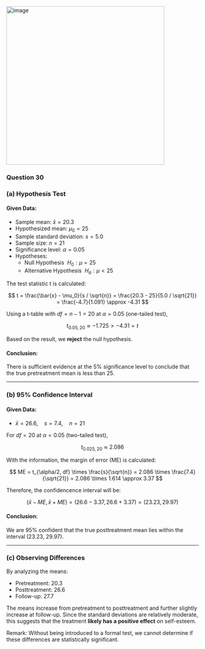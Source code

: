 <img width="414" alt="image" src="https://github.com/user-attachments/assets/5f9b5fb5-bfad-4117-8ee8-d004db491f08" />

### Question 30
### **(a) Hypothesis Test**  

#### **Given Data:**
- Sample mean: $\bar{x} = 20.3$  
- Hypothesized mean: $\mu_0 = 25$  
- Sample standard deviation: $s = 5.0$  
- Sample size: $n = 21$  
- Significance level: $\alpha = 0.05$
- Hypotheses:
  - Null Hypothesis $\ H_0 : \mu = 25$
  - Alternative Hypothesis $\ H_a : \mu < 25$

The test statistic t is calculated:  

$$
t = \frac{\bar{x} - \mu_0}{s / \sqrt{n}} = \frac{20.3 - 25}{5.0 / \sqrt{21}} = \frac{-4.7}{1.091} \approx -4.31
$$  

Using a t-table with $df = n - 1 = 20$ at $\alpha = 0.05$ (one-tailed test),  

$$
t_{0.05,20} \approx -1.725 > -4.31 = t
$$  

Based on the result, we **reject** the null hypothesis.  

#### Conclusion: 
There is sufficient evidence at the 5% significance level to conclude that the true pretreatment mean is less than 25.

---

### **(b) 95% Confidence Interval**  

#### **Given Data:**
- $\bar{x} = 26.6, \quad s = 7.4, \quad n = 21$  

For $df = 20$ at $\alpha = 0.05$ (two-tailed test),  

$$
t_{0.025,20} \approx 2.086
$$  

With the information, the margin of error (ME) is calculated:  

$$
ME = t_{\alpha/2, df} \times \frac{s}{\sqrt{n}} = 2.086 \times \frac{7.4}{\sqrt{21}} = 2.086 \times 1.614 \approx 3.37
$$  

Therefore, the confidencence interval will be:

$$
(\bar{x} - ME, \bar{x} + ME) = (26.6 - 3.37, 26.6 + 3.37) = (23.23, 29.97)
$$    

#### Conclusion: 
We are 95% confident that the true posttreatment mean lies within the interval (23.23, 29.97).

---

### **(c) Observing Differences**  

By analyzing the means:  
- Pretreatment: $20.3$  
- Posttreatment: $26.6$  
- Follow-up: $27.7$  

The means increase from pretreatment to posttreatment and further slightly increase at follow-up. Since the standard deviations are relatively moderate, this suggests that the treatment **likely has a positive effect** on self-esteem.  

Remark: Without being introduced to a formal test, we cannot determine if these differences are statistically significant.

